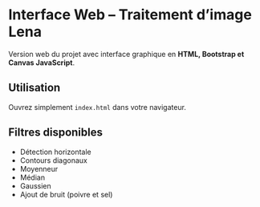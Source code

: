 # Interface Web – Traitement d’image Lena

Version web du projet avec interface graphique en **HTML, Bootstrap et Canvas JavaScript**.

## Utilisation
Ouvrez simplement `index.html` dans votre navigateur.

## Filtres disponibles
- Détection horizontale
- Contours diagonaux
- Moyenneur
- Médian
- Gaussien
- Ajout de bruit (poivre et sel)


